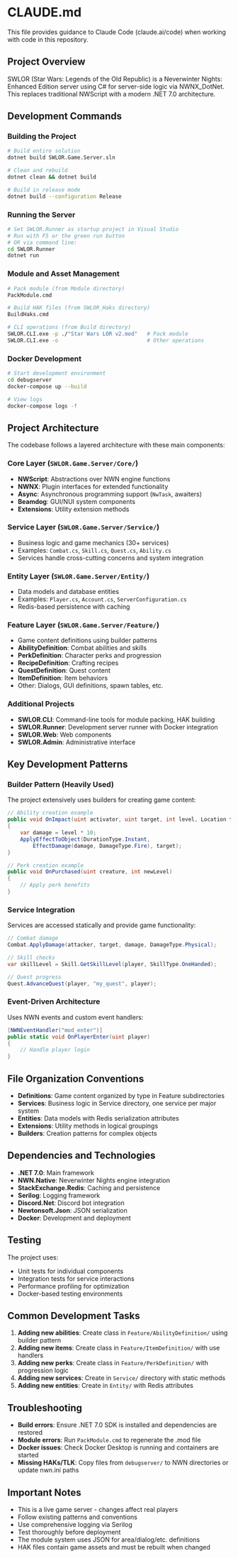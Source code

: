 # CLAUDE.md

This file provides guidance to Claude Code (claude.ai/code) when working with code in this repository.

## Project Overview

SWLOR (Star Wars: Legends of the Old Republic) is a Neverwinter Nights: Enhanced Edition server using C# for server-side logic via NWNX_DotNet. This replaces traditional NWScript with a modern .NET 7.0 architecture.

## Development Commands

### Building the Project
```bash
# Build entire solution
dotnet build SWLOR.Game.Server.sln

# Clean and rebuild
dotnet clean && dotnet build

# Build in release mode
dotnet build --configuration Release
```

### Running the Server
```bash
# Set SWLOR.Runner as startup project in Visual Studio
# Run with F5 or the green run button
# OR via command line:
cd SWLOR.Runner
dotnet run
```

### Module and Asset Management
```bash
# Pack module (from Module directory)
PackModule.cmd

# Build HAK files (from SWLOR_Haks directory)  
BuildHaks.cmd

# CLI operations (from Build directory)
SWLOR.CLI.exe -p ./"Star Wars LOR v2.mod"   # Pack module
SWLOR.CLI.exe -o                            # Other operations
```

### Docker Development
```bash
# Start development environment
cd debugserver
docker-compose up --build

# View logs
docker-compose logs -f
```

## Project Architecture

The codebase follows a layered architecture with these main components:

### Core Layer (`SWLOR.Game.Server/Core/`)
- **NWScript**: Abstractions over NWN engine functions
- **NWNX**: Plugin interfaces for extended functionality  
- **Async**: Asynchronous programming support (`NwTask`, awaiters)
- **Beamdog**: GUI/NUI system components
- **Extensions**: Utility extension methods

### Service Layer (`SWLOR.Game.Server/Service/`)
- Business logic and game mechanics (30+ services)
- Examples: `Combat.cs`, `Skill.cs`, `Quest.cs`, `Ability.cs`
- Services handle cross-cutting concerns and system integration

### Entity Layer (`SWLOR.Game.Server/Entity/`)
- Data models and database entities
- Examples: `Player.cs`, `Account.cs`, `ServerConfiguration.cs`
- Redis-based persistence with caching

### Feature Layer (`SWLOR.Game.Server/Feature/`)
- Game content definitions using builder patterns
- **AbilityDefinition**: Combat abilities and skills
- **PerkDefinition**: Character perks and progression
- **RecipeDefinition**: Crafting recipes
- **QuestDefinition**: Quest content
- **ItemDefinition**: Item behaviors
- Other: Dialogs, GUI definitions, spawn tables, etc.

### Additional Projects
- **SWLOR.CLI**: Command-line tools for module packing, HAK building
- **SWLOR.Runner**: Development server runner with Docker integration
- **SWLOR.Web**: Web components
- **SWLOR.Admin**: Administrative interface

## Key Development Patterns

### Builder Pattern (Heavily Used)
The project extensively uses builders for creating game content:

```csharp
// Ability creation example
public void OnImpact(uint activator, uint target, int level, Location targetLocation)
{
    var damage = level * 10;
    ApplyEffectToObject(DurationType.Instant, 
        EffectDamage(damage, DamageType.Fire), target);
}

// Perk creation example
public void OnPurchased(uint creature, int newLevel)
{
    // Apply perk benefits
}
```

### Service Integration
Services are accessed statically and provide game functionality:

```csharp
// Combat damage
Combat.ApplyDamage(attacker, target, damage, DamageType.Physical);

// Skill checks  
var skillLevel = Skill.GetSkillLevel(player, SkillType.OneHanded);

// Quest progress
Quest.AdvanceQuest(player, "my_quest", player);
```

### Event-Driven Architecture
Uses NWN events and custom event handlers:

```csharp
[NWNEventHandler("mod_enter")]
public static void OnPlayerEnter(uint player)
{
    // Handle player login
}
```

## File Organization Conventions

- **Definitions**: Game content organized by type in Feature subdirectories
- **Services**: Business logic in Service directory, one service per major system
- **Entities**: Data models with Redis serialization attributes
- **Extensions**: Utility methods in logical groupings
- **Builders**: Creation patterns for complex objects

## Dependencies and Technologies

- **.NET 7.0**: Main framework
- **NWN.Native**: Neverwinter Nights engine integration
- **StackExchange.Redis**: Caching and persistence
- **Serilog**: Logging framework
- **Discord.Net**: Discord bot integration
- **Newtonsoft.Json**: JSON serialization
- **Docker**: Development and deployment

## Testing

The project uses:
- Unit tests for individual components
- Integration tests for service interactions
- Performance profiling for optimization
- Docker-based testing environments

## Common Development Tasks

1. **Adding new abilities**: Create class in `Feature/AbilityDefinition/` using builder pattern
2. **Adding new items**: Create class in `Feature/ItemDefinition/` with use handlers
3. **Adding new perks**: Create class in `Feature/PerkDefinition/` with progression logic
4. **Adding new services**: Create in `Service/` directory with static methods
5. **Adding new entities**: Create in `Entity/` with Redis attributes

## Troubleshooting

- **Build errors**: Ensure .NET 7.0 SDK is installed and dependencies are restored
- **Module errors**: Run `PackModule.cmd` to regenerate the .mod file  
- **Docker issues**: Check Docker Desktop is running and containers are started
- **Missing HAKs/TLK**: Copy files from `debugserver/` to NWN directories or update nwn.ini paths

## Important Notes

- This is a live game server - changes affect real players
- Follow existing patterns and conventions
- Use comprehensive logging via Serilog
- Test thoroughly before deployment
- The module system uses JSON for area/dialog/etc. definitions
- HAK files contain game assets and must be rebuilt when changed